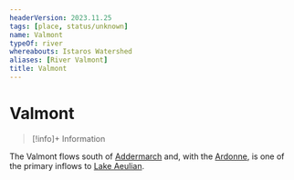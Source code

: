 ```yaml
---
headerVersion: 2023.11.25
tags: [place, status/unknown]
name: Valmont
typeOf: river
whereabouts: Istaros Watershed
aliases: [River Valmont]
title: Valmont
---
```

# Valmont
>[!info]+ Information
> 
>> 

The Valmont flows south of [Addermarch](<../../greater-sembara/addermarch/addermarch.md>) and, with the [Ardonne](<./ardonne.md>), is one of the primary inflows to [Lake Aeulian](<./lake-aeulian.md>). 
